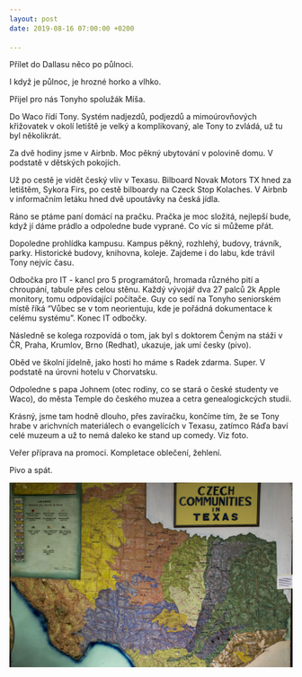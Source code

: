 ```yaml
---
layout: post
date: 2019-08-16 07:00:00 +0200

---
```

Přílet do Dallasu něco po půlnoci.

I když je půlnoc, je hrozné horko a vlhko.

Přijel pro nás Tonyho spolužák Míša.

Do Waco řídí Tony. Systém nadjezdů, podjezdů a mimoúrovňových křižovatek v okolí letiště je velký a komplikovaný, ale Tony to zvládá, už tu byl několikrát.

Za dvě hodiny jsme v Airbnb. Moc pěkný ubytování v polovině domu. V podstatě v dětských pokojích.

Už po cestě je vidět český vliv v Texasu. Bilboard Novak Motors TX hned za letištěm, Sykora Firs, po cestě bilboardy na Czeck Stop Kolaches. V Airbnb v informačním letáku hned dvě upoutávky na česká jídla.

Ráno se ptáme paní domácí na pračku. Pračka je moc složitá, nejlepší bude, když jí dáme prádlo a odpoledne bude vyprané. Co víc si můžeme přát.

Dopoledne  prohlídka kampusu. Kampus pěkný, rozhlehý, budovy, trávník, parky. Historické budovy, knihovna, koleje. Zajdeme i do labu, kde trávil Tony nejvíc času.

Odbočka pro IT - kancl pro 5 programátorů, hromada různého pití a chroupání, tabule přes celou stěnu. Každý vývojář dva 27 palců 2k Apple monitory, tomu odpovídající počítače. Guy co sedí na Tonyho seniorském místě říká “Vůbec se v tom neorientuju, kde je pořádná dokumentace k celému systému”. Konec IT odbočky.

Následně se kolega rozpovídá o tom, jak byl s doktorem Čeným na stáži v ČR, Praha, Krumlov, Brno (Redhat), ukazuje, jak umí česky (pivo).

Oběd ve školní jídelně, jako hosti ho máme s Radek zdarma. Super. V podstatě na úrovni hotelu v Chorvatsku.

Odpoledne s papa Johnem (otec rodiny, co se stará o české studenty ve Waco), do města Temple do českého muzea a cetra genealogickcých studii.

Krásný, jsme tam hodně dlouho, přes zavíračku, končíme tím, že se Tony hrabe v arichvních materiálech o evangelících v Texasu, zatímco Ráďa baví celé muzeum a už to nemá daleko ke stand up comedy. Viz foto.

Veřer příprava na promoci. Kompletace oblečení, žehlení.

Pivo a spát.

![](/fotky-amerika/IMG_3477.jpg)